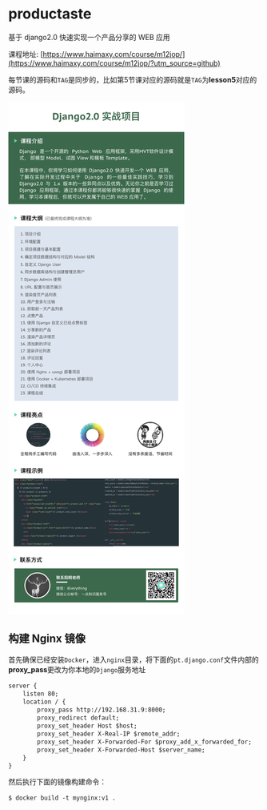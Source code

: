 # productaste
基于 django2.0 快速实现一个产品分享的 WEB 应用

课程地址: [https://www.haimaxy.com/course/m12jop/](https://www.haimaxy.com/course/m12jop/?utm_source=github)

每节课的源码和`TAG`是同步的，比如第5节课对应的源码就是`TAG`为**lesson5**对应的源码。

[![课程介绍](staticfiles/django20-practice.jpg)](https://www.haimaxy.com/course/m12jop/?utm_source=github)

## 构建 Nginx 镜像
首先确保已经安装`Docker`，进入`nginx`目录，将下面的`pt.django.conf`文件内部的**proxy_pass**更改为你本地的`Django`服务地址

```
server {
    listen 80;
    location / {
        proxy_pass http://192.168.31.9:8000;
        proxy_redirect default;
        proxy_set_header Host $host;
        proxy_set_header X-Real-IP $remote_addr;
        proxy_set_header X-Forwarded-For $proxy_add_x_forwarded_for;
        proxy_set_header X-Forwarded-Host $server_name;
    }
}
```

然后执行下面的镜像构建命令：
```
$ docker build -t mynginx:v1 .
```



